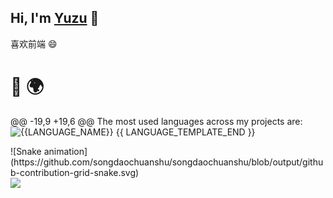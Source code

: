 ## Hi, I'm [Yuzu](http://www.yuzuchan.top/) 👋

喜欢前端 😄

<!--
**xiaoyu-c/xiaoyu-c** is a ✨ _special_ ✨ repository because its `README.md` (this file) appears on your GitHub profile.

Here are some ideas to get you started:

- 🔭 I’m currently working on ...
- 🌱 I’m currently learning ...
- 👯 I’m looking to collaborate on ...
- 🤔 I’m looking for help with ...
- 💬 Ask me about ...
- 📫 How to reach me: ...
- 😄 Pronouns: ...
- ⚡ Fun fact: ...
-->
# 👋 🌍
@@ -19,9 +19,6 @@ The most used languages across my projects are:
![{{LANGUAGE_NAME}}](https://img.shields.io/static/v1?style=flat-square&label={{LANGUAGE_NAME:uri}}&color=555&labelColor={{LANGUAGE_COLOR:uri}}&message={{LANGUAGE_PERCENT:uri}}%25)
{{ LANGUAGE_TEMPLATE_END }}

<div>  
![Snake animation](https://github.com/songdaochuanshu/songdaochuanshu/blob/output/github-contribution-grid-snake.svg)
</div>
<img src="https://raw.githack.com/songdaochuanshu/songdaochuanshu/output/github-contribution-grid-snake.svg" />

